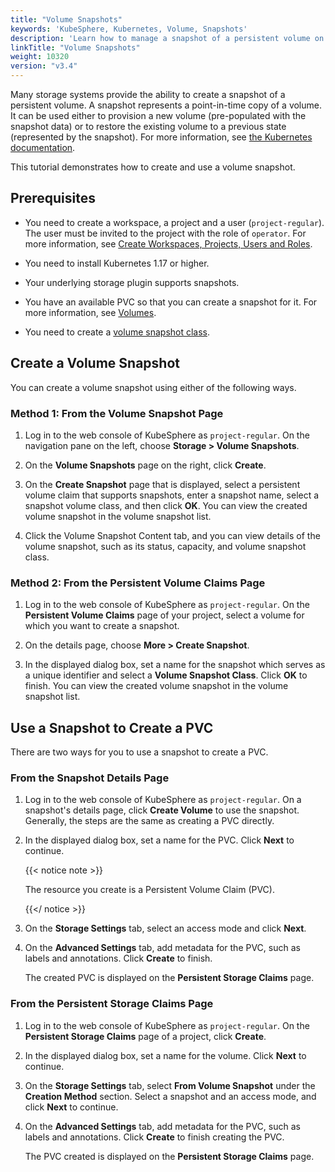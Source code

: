 ```yaml
---
title: "Volume Snapshots"
keywords: 'KubeSphere, Kubernetes, Volume, Snapshots'
description: 'Learn how to manage a snapshot of a persistent volume on KubeSphere.'
linkTitle: "Volume Snapshots"
weight: 10320
version: "v3.4"
---
```


Many storage systems provide the ability to create a snapshot of a persistent volume. A snapshot represents a point-in-time copy of a volume. It can be used either to provision a new volume (pre-populated with the snapshot data) or to restore the existing volume to a previous state (represented by the snapshot). For more information, see [the Kubernetes documentation](https://kubernetes.io/docs/concepts/storage/volume-snapshots/).

This tutorial demonstrates how to create and use a volume snapshot.

## Prerequisites

- You need to create a workspace, a project and a user (`project-regular`). The user must be invited to the project with the role of `operator`. For more information, see [Create Workspaces, Projects, Users and Roles](../../../quick-start/create-workspace-and-project/).

- You need to install Kubernetes 1.17 or higher.

- Your underlying storage plugin supports snapshots.

- You have an available PVC so that you can create a snapshot for it. For more information, see [Volumes](../volumes/).

- You need to create a [volume snapshot class](../../../cluster-administration/snapshotclass/).

## Create a Volume Snapshot

You can create a volume snapshot using either of the following ways.

### Method 1: From the Volume Snapshot Page

1. Log in to the web console of KubeSphere as `project-regular`. On the navigation pane on the left, choose **Storage > Volume Snapshots**.

2. On the **Volume Snapshots** page on the right, click **Create**.

3. On the **Create Snapshot** page that is displayed, select a persistent volume claim that supports snapshots, enter a snapshot name, select a snapshot volume class, and then click **OK**. You can view the created volume snapshot in the volume snapshot list.

4. Click the Volume Snapshot Content tab, and you can view details of the volume snapshot, such as its status, capacity, and volume snapshot class.
### Method 2: From the Persistent Volume Claims Page

1. Log in to the web console of KubeSphere as `project-regular`. On the **Persistent Volume Claims** page of your project, select a volume for which you want to create a snapshot.

2. On the details page, choose **More > Create Snapshot**.

3. In the displayed dialog box, set a name for the snapshot which serves as a unique identifier and select a **Volume Snapshot Class**. Click **OK** to finish. You can view the created volume snapshot in the volume snapshot list.

## Use a Snapshot to Create a PVC

There are two ways for you to use a snapshot to create a PVC.

### From the Snapshot Details Page

1. Log in to the web console of KubeSphere as `project-regular`. On a snapshot's details page, click **Create Volume** to use the snapshot. Generally, the steps are the same as creating a PVC directly.

2. In the displayed dialog box, set a name for the PVC. Click **Next** to continue.

   {{< notice note >}}

   The resource you create is a Persistent Volume Claim (PVC).

   {{</ notice >}} 

3. On the **Storage Settings** tab, select an access mode and click **Next**.

4. On the **Advanced Settings** tab, add metadata for the PVC, such as labels and annotations. Click **Create** to finish.

   The created PVC is displayed on the **Persistent Storage Claims** page.

### From the Persistent Storage Claims Page

1. Log in to the web console of KubeSphere as `project-regular`. On the **Persistent Storage Claims** page of a project, click **Create**.

2. In the displayed dialog box, set a name for the volume. Click **Next** to continue.

3. On the **Storage Settings** tab, select **From Volume Snapshot** under the **Creation Method** section. Select a snapshot and an access mode, and click **Next** to continue.

4. On the **Advanced Settings** tab, add metadata for the PVC, such as labels and annotations. Click **Create** to finish creating the PVC.

   The PVC created is displayed on the **Persistent Storage Claims** page.